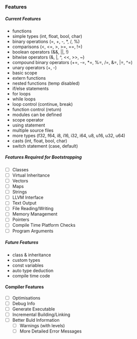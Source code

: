 ### Features

##### Current Features
- functions
- simple types (int, float, bool, char)
- binary operations (=, +, -, *, /, %)
- comparisons (<, <=, >, >=, ==, !=)
- boolean operators (&&, ||, !)
- bitwise operators (&, |, ^, <<, >>, ~)
- compound binary operators (+=, -=, *=, %=, /=, &=, |=, ^=)
- unary operators (+, -)
- basic scope
- extern functions
- nested functions (temp disabled)
- if/else statements
- for loops
- while loops
- loop control (continue, break)
- function control (return)
- modules can be defined
- scope operator
- using statement
- multiple source files
- more types (f32, f64, i8, i16, i32, i64, u8, u16, u32, u64)
- casts (int, float, bool, char)
- switch statement (case, default)

##### Features Required for Bootstrapping
- [ ] Classes
- [ ] Virtual Inheritance
- [ ] Vectors
- [ ] Maps
- [ ] Strings
- [ ] LLVM Interface
- [ ] Text Output
- [ ] File Reading/Writing
- [ ] Memory Management
- [ ] Pointers
- [ ] Compile Time Platform Checks
- [ ] Program Arguments

##### Future Features
- class & inheritance
- custom types
- const variables
- auto type deduction
- compile time code

#### Compiler Features
- [ ] Optimisations
- [ ] Debug Info
- [ ] Generate Executable
- [ ] Incremental Building/Linking
- [ ] Better Buld Information
	- [ ] Warnings (with levels)
	- [ ] More Detailed Error Messages
